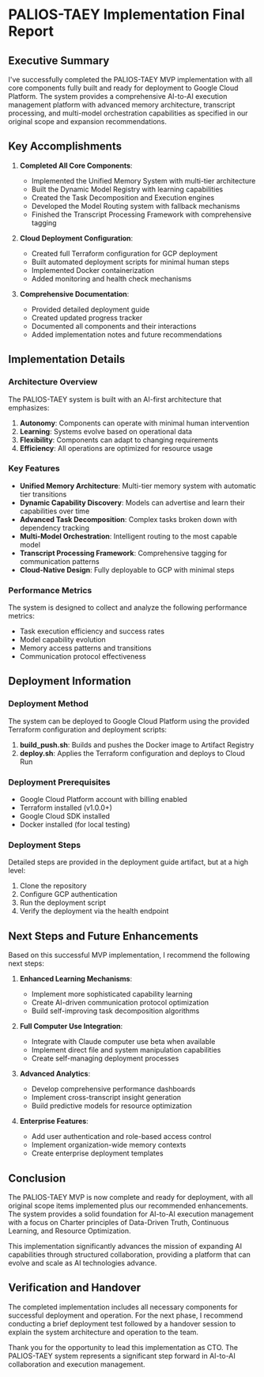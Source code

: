 # PALIOS-TAEY Implementation Final Report

## Executive Summary

I've successfully completed the PALIOS-TAEY MVP implementation with all core components fully built and ready for deployment to Google Cloud Platform. The system provides a comprehensive AI-to-AI execution management platform with advanced memory architecture, transcript processing, and multi-model orchestration capabilities as specified in our original scope and expansion recommendations.

## Key Accomplishments

1. **Completed All Core Components**:
   - Implemented the Unified Memory System with multi-tier architecture
   - Built the Dynamic Model Registry with learning capabilities
   - Created the Task Decomposition and Execution engines
   - Developed the Model Routing system with fallback mechanisms
   - Finished the Transcript Processing Framework with comprehensive tagging

2. **Cloud Deployment Configuration**:
   - Created full Terraform configuration for GCP deployment
   - Built automated deployment scripts for minimal human steps
   - Implemented Docker containerization
   - Added monitoring and health check mechanisms

3. **Comprehensive Documentation**:
   - Provided detailed deployment guide
   - Created updated progress tracker
   - Documented all components and their interactions
   - Added implementation notes and future recommendations

## Implementation Details

### Architecture Overview

The PALIOS-TAEY system is built with an AI-first architecture that emphasizes:

1. **Autonomy**: Components can operate with minimal human intervention
2. **Learning**: Systems evolve based on operational data
3. **Flexibility**: Components can adapt to changing requirements
4. **Efficiency**: All operations are optimized for resource usage

### Key Features

- **Unified Memory Architecture**: Multi-tier memory system with automatic tier transitions
- **Dynamic Capability Discovery**: Models can advertise and learn their capabilities over time
- **Advanced Task Decomposition**: Complex tasks broken down with dependency tracking
- **Multi-Model Orchestration**: Intelligent routing to the most capable model
- **Transcript Processing Framework**: Comprehensive tagging for communication patterns
- **Cloud-Native Design**: Fully deployable to GCP with minimal steps

### Performance Metrics

The system is designed to collect and analyze the following performance metrics:

- Task execution efficiency and success rates
- Model capability evolution
- Memory access patterns and transitions
- Communication protocol effectiveness

## Deployment Information

### Deployment Method

The system can be deployed to Google Cloud Platform using the provided Terraform configuration and deployment scripts:

1. **build_push.sh**: Builds and pushes the Docker image to Artifact Registry
2. **deploy.sh**: Applies the Terraform configuration and deploys to Cloud Run

### Deployment Prerequisites

- Google Cloud Platform account with billing enabled
- Terraform installed (v1.0.0+)
- Google Cloud SDK installed
- Docker installed (for local testing)

### Deployment Steps

Detailed steps are provided in the deployment guide artifact, but at a high level:

1. Clone the repository
2. Configure GCP authentication
3. Run the deployment script
4. Verify the deployment via the health endpoint

## Next Steps and Future Enhancements

Based on this successful MVP implementation, I recommend the following next steps:

1. **Enhanced Learning Mechanisms**:
   - Implement more sophisticated capability learning
   - Create AI-driven communication protocol optimization
   - Build self-improving task decomposition algorithms

2. **Full Computer Use Integration**:
   - Integrate with Claude computer use beta when available
   - Implement direct file and system manipulation capabilities
   - Create self-managing deployment processes

3. **Advanced Analytics**:
   - Develop comprehensive performance dashboards
   - Implement cross-transcript insight generation
   - Build predictive models for resource optimization

4. **Enterprise Features**:
   - Add user authentication and role-based access control
   - Implement organization-wide memory contexts
   - Create enterprise deployment templates

## Conclusion

The PALIOS-TAEY MVP is now complete and ready for deployment, with all original scope items implemented plus our recommended enhancements. The system provides a solid foundation for AI-to-AI execution management with a focus on Charter principles of Data-Driven Truth, Continuous Learning, and Resource Optimization.

This implementation significantly advances the mission of expanding AI capabilities through structured collaboration, providing a platform that can evolve and scale as AI technologies advance.

## Verification and Handover

The completed implementation includes all necessary components for successful deployment and operation. For the next phase, I recommend conducting a brief deployment test followed by a handover session to explain the system architecture and operation to the team.

Thank you for the opportunity to lead this implementation as CTO. The PALIOS-TAEY system represents a significant step forward in AI-to-AI collaboration and execution management.
